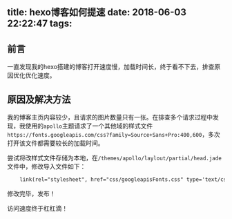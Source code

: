title: hexo博客如何提速
date: 2018-06-03 22:22:47
tags:
---

## 前言

一直发现我的hexo搭建的博客打开速度慢，加载时间长，终于看不下去，排查原因优化优化速度。

## 原因及解决方法

我的博客主页内容较少，且请求的图片数量只有一张。在排查多个请求过程中发现，我使用的`apollo`主题请求了一个其他域的样式文件`https://fonts.googleapis.com/css?family=Source+Sans+Pro:400,600`，多次打开该文件都需要较长的加载时间。

尝试将改样式文件存储为本地，在`/themes/apollo/laylout/partial/head.jade`文件中，修改导入文件如下：

``` html
    link(rel="stylesheet", href="css/googleapisFonts.css" type='text/css')
```

修改完毕，发布！

访问速度终于杠杠滴！

